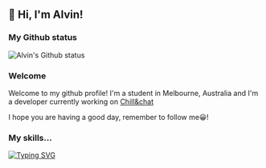## 👋 Hi, I'm Alvin!
### My Github status
![Alvin's Github status](https://github-readme-stats.vercel.app/api?username=CHENG-Alvin)

### Welcome
Welcome to my github profile! I'm a student in Melbourne, Australia and I'm a developer currently working on [Chill&chat](https://github.com/chillandchat)

I hope you are having a good day, remember to follow me😀! 

### My skills...
[![Typing SVG](https://readme-typing-svg.herokuapp.com?lines=Javascript;ReactJS;React+native;HTML;CSS;Express;MongoDB;NodeJS;Yarn)](https://git.io/typing-svg)
